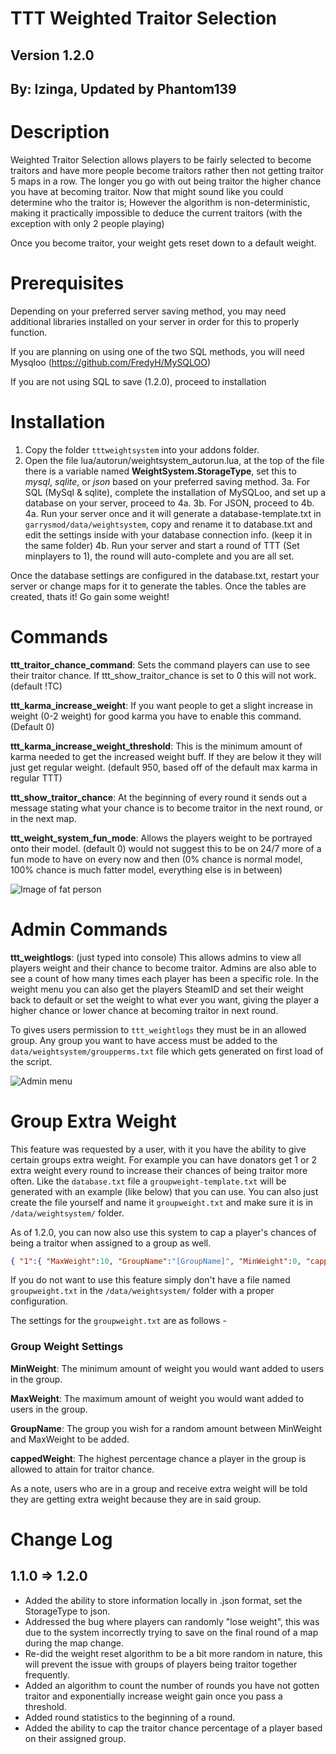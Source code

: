 # TTT Weighted Traitor Selection
## Version 1.2.0
## By: Izinga, Updated by Phantom139

# Description

Weighted Traitor Selection allows players to be fairly selected to become traitors and have more people become traitors rather then not getting traitor 5 maps in a row. The longer you go with out being traitor the higher chance you have at becoming traitor. Now that might sound like you could determine who the traitor is; However the algorithm is non-deterministic, making it practically impossible to deduce the current traitors (with the exception with only 2 people playing)

Once you become traitor, your weight gets reset down to a default weight.

# Prerequisites

Depending on your preferred server saving method, you may need additional libraries installed on your server in order for this to properly function. 

If you are planning on using one of the two SQL methods, you will need Mysqloo (https://github.com/FredyH/MySQLOO)

If you are not using SQL to save (1.2.0), proceed to installation

# Installation
1. Copy the folder `tttweightsystem` into your addons folder.
2. Open the file lua/autorun/weightsystem_autorun.lua, at the top of the file there is a variable named **WeightSystem.StorageType**, set this to *mysql*, *sqlite*, or *json* based on your preferred saving method.
3a. For SQL (MySql & sqlite), complete the installation of MySQLoo, and set up a database on your server, proceed to 4a.
3b. For JSON, proceed to 4b.
4a. Run your server once and it will generate a database-template.txt in `garrysmod/data/weightsystem`, copy and rename it to database.txt and edit the settings inside with your database connection info. (keep it in the same folder)
4b. Run your server and start a round of TTT (Set minplayers to 1), the round will auto-complete and you are all set.

Once the database settings are configured in the database.txt, restart your server or change maps for it to generate the tables. Once the tables are created, thats it! Go gain some weight!

# Commands

**ttt_traitor_chance_command**: Sets the command players can use to see their traitor chance. If ttt_show_traitor_chance is set to 0 this will not work. (default !TC)

**ttt_karma_increase_weight**: If you want people to get a slight increase in weight (0-2 weight) for good karma you have to enable this command. (Default 0)

**ttt_karma_increase_weight_threshold**: This is the minimum amount of karma needed to get the increased weight buff. If they are below it they will just get regular weight. (default 950, based off of the default max karma in regular TTT)

**ttt_show_traitor_chance**: At the beginning of every round it sends out a message stating what your chance is to become traitor in the next round, or in the next map.

**ttt_weight_system_fun_mode**: Allows the players weight to be portrayed onto their model. (default 0) would not suggest this to be on 24/7 more of a fun mode to have on every now and then (0% chance is normal model, 100% chance is much fatter model, everything else is in between) 

![Image of fat person](http://puu.sh/ignmA/0ed089cde9.jpg)

# Admin Commands
**ttt_weightlogs**: (just typed into console) This allows admins to view all players weight and their chance to become traitor. Admins are also able to see a count of how many times each player has been a specific role. In the weight menu you can also get the players SteamID and set their weight back to default or set the weight to what ever you want, giving the player a higher chance or lower chance at becoming traitor in next round.

To gives users permission to `ttt_weightlogs` they must be in an allowed group. Any group you want to have access must be added to the `data/weightsystem/groupperms.txt` file which gets generated on first load of the script.

![Admin menu](https://puu.sh/wxU0C/64f9a81d20.png)

# Group Extra Weight
This feature was requested by a user, with it you have the ability to give certain groups extra weight. For example you can have donators get 1 or 2 extra weight every round to increase their chances of being traitor more often. Like the `database.txt` file a `groupweight-template.txt` will be generated with an example (like below) that you can use. You can also just create the file yourself and name it `groupweight.txt` and make sure it is in `/data/weightsystem/` folder.

As of 1.2.0, you can now also use this system to cap a player's chances of being a traitor when assigned to a group as well.

```json
{ "1":{ "MaxWeight":10, "GroupName":"[GroupName]", "MinWeight":0, "cappedWeight":10 }, "2":{ "MaxWeight":10, "GroupName":"[AnotherGroupName]", "MinWeight":5, "cappedWeight": 100 } }
```

If you do not want to use this feature simply don't have a file named `groupweight.txt` in the `/data/weightsystem/` folder with a proper configuration.

The settings for the `groupweight.txt` are as follows -
### Group Weight Settings
**MinWeight**: The minimum amount of weight you would want added to users in the group.

**MaxWeight**: The maximum amount of weight you would want added to users in the group.

**GroupName**: The group you wish for a random amount between MinWeight and MaxWeight to be added.

**cappedWeight**: The highest percentage chance a player in the group is allowed to attain for traitor chance.

As a note, users who are in a group and receive extra weight will be told they are getting extra weight because they are in said group.

# Change Log

## 1.1.0 => 1.2.0

  * Added the ability to store information locally in .json format, set the StorageType to json.
  * Addressed the bug where players can randomly "lose weight", this was due to the system incorrectly trying to save on the final round of a map during the map change.
  * Re-did the weight reset algorithm to be a bit more random in nature, this will prevent the issue with groups of players being traitor together frequently.
  * Added an algorithm to count the number of rounds you have not gotten traitor and exponentially increase weight gain once you pass a threshold.
  * Added round statistics to the beginning of a round.
  * Added the ability to cap the traitor chance percentage of a player based on their assigned group.